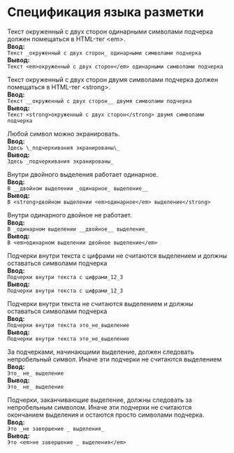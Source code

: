 # Спецификация языка разметки
Текст окруженный с двух сторон одинарными символами подчерка должен помещаться в HTML-тег \<em\>.    
__Ввод:__    
`Текст _окруженный с двух сторон_ одинарными символами подчерка`    
__Вывод:__    
`Текст <em>окруженный с двух сторон</em> одинарными символами подчерка`    

Текст окруженный с двух сторон двумя символами подчерка должен помещаться в HTML-тег \<strong\>.    
__Ввод:__    
`Текст __окруженный с двух сторон__ двумя символами подчерка`    
__Вывод:__    
`Текст <strong>окруженный с двух сторон</strong> двумя символами подчерка`    

Любой символ можно экранировать.    
__Ввод:__    
`Здесь \_подчеркивания экранированы\_`    
__Вывод:__    
`Здесь _подчеркивания экранированы_`    

Внутри двойного выделения работает одинарное.    
__Ввод:__    
`В __двойном выделении _одинарное_ выделение__`    
__Вывод:__    
`В <strong>двойном выделении <em>одинарное</em> выделение</strong>`    

Внутри одинарного двойное не работает.    
__Ввод:__    
`В _одинарном выделении __двойное__ выделение_`    
__Вывод:__    
`В <em>одинарном выделении двойное выделение</em>`    

Подчерки внутри текста c цифрами не считаются выделением и должны оставаться символами подчерка    
__Ввод:__    
`Подчерки внутри текста c цифрами_12_3`    
__Вывод:__    
`Подчерки внутри текста c цифрами_12_3`    

Подчерки внутри текста не считаются выделением и должны оставаться символами подчерка    
__Ввод:__    
`Подчерки внутри текста это_не_выделение`    
__Вывод:__    
`Подчерки внутри текста это_не_выделение`    

За подчерками, начинающими выделение, должен следовать непробельный символ. Иначе эти подчерки не считаются выделением     
__Ввод:__    
`Это_ не_ выделение`    
__Вывод:__    
`Это_ не_ выделение`    

Подчерки, заканчивающие выделение, должны следовать за непробельным символом. Иначе эти подчерки не считаются окончанием выделения и остаются просто символами подчерка.    
__Ввод:__    
`Это _не завершение _ выделения_`    
__Вывод:__    
`Это <em>не завершение _ выделения</em>`
